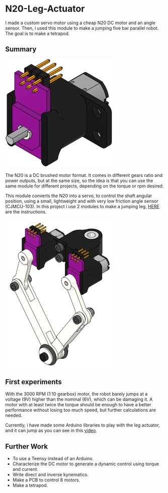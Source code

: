 # N20-Leg-Actuator

I made a custom servo motor using a cheap N20 DC motor and an angle sensor. Then, i used this module to make a jumping five bar parallel robot. The goal is to make a tetrapod.

## Summary

<img src="/imgs/module.png" width="350">

The N20 is a DC brushed motor format. It comes in different gears ratio and power outputs, but at the same size, so the idea is that you can use the same module for different projects, depending on the torque or rpm desired.

This module converts the N20 into a servo, to control the shaft angular position, using a small, lightweight and with very low friction angle sensor (CJMCU-103). In this project i use 2 modules to make a jumping leg, [HERE](INSTRUCTIONS.md) are the instructions.

<img src="/imgs/isocad.png" width="350">

## First experiments

With the 3000 RPM (1:10 gearbox) motor, the robot barely jumps at a voltage (9V) higher than the nominal (6V), which can be damaging it. A motor with at least twice the torque should be enough to have a better performance without losing too much speed, but further calculations are needed.

Currently, i have made some Arduino libraries to play with the leg actuator, and it can jump as you can see in this [video](https://youtu.be/bBeYL-RNnhY). 

## Further Work

- To use a Teensy instead of an Arduino.
- Characterize the DC motor to generate a dynamic control using torque and current.
- Write direct and inverse kynematics.
- Make a PCB to control 8 motors.
- Make a tetrapod.